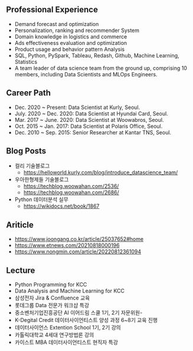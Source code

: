## Professional Experience 

- Demand forecast and optimization
- Personalization, ranking and recommender System
- Domain knowledge in logistics and commerce
- Ads effectiveness evaluation and optimization
- Product usage and behavior pattern Analysis
- SQL, Python, PySpark, Tableau, Redash, Github, Machine Learning, Statistics
- A team leader of data science team from the ground up, comprising 10 members, including Data Scientists and MLOps Engineers.

## Career Path

- Dec. 2020 ~ Present: Data Scientist at Kurly, Seoul.
- July. 2020 ~ Dec. 2020: Data Scientist at Hyundai Card, Seoul.
- Mar. 2017 ~ June. 2020: Data Scientist at Woowabros, Seoul.
- Oct. 2015 ~ Jan. 2017: Data Scientist at Polaris Office, Seoul.
- Dec. 2010 ~ Sep. 2015: Senior Researcher at Kantar TNS, Seoul.

## Blog Posts

- 컬리 기술블로그
  - https://helloworld.kurly.com/blog/introduce_datascience_team/
- 우아한형제들 기술블로그
  - https://techblog.woowahan.com/2536/
  - https://techblog.woowahan.com/2686/
- Python 데이터분석 실무
  - https://wikidocs.net/book/1867

## Ariticle
- https://www.joongang.co.kr/article/25037652#home
- https://www.etnews.com/20210818000196
- https://www.nongmin.com/article/20220812361094

## Lecture

- Python Programming for KCC
- Data Analysis and Machine Learning for KCC
- 삼성전자 Jira & Confluence 교육
- 롯데그룹 Data 전문가 워크샵 특강  
- 중소벤처기업진흥공단 AI 이어드림 스쿨 1기, 2기 자문위원- 
- K-Degital Credit 데이터사이언티스트 양성 과정 6~8기 교육 진행
- 데이터사이언스 Extention School 1기, 2기 강의
- 카톨릭대학교 4세대 연구방법론 강의
- 카이스트 MBA 데이터사이언티스트 현직자 특강   

